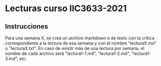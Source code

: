 # Lecturas curso IIC3633-2021

## Instrucciones
Para una semana X, se crea un archivo markdown o de texto con la crítica correspondiente a la lectura de esa semana y con el nombre "lecturaX.md" o "lecturaX.txt". En caso de existir más de una lectura por semana, el nombre de cada archivo será "lectura1-1.md", "lectura1-2.md", "lectura1-3.md", etc.
